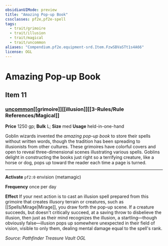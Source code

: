 ```yaml
---
obsidianUIMode: preview
title: "Amazing Pop-up Book"
cssclasses: pf2e,pf2e-spell
tags:
  - trait/grimoire
  - trait/illusion
  - trait/magical
  - trait/uncommon
aliases: "Compendium.pf2e.equipment-srd.Item.FzwSBVaSTt1s4A66"
license: OGL
---
```

# Amazing Pop-up Book
## Item 11
### [uncommon](uncommon.md "Uncommon Rarity Trait")[[grimoire]][[illusion]][[3-Rules/Rule References/Magical]]


**Price** 1250 gp; 
**Bulk** L; **Size** med
**Usage** held-in-one-hand

Goblin wizards invented the _amazing pop-up book_ to store their spells without written words, though the tradition has been spreading to illusionists from other cultures. These grimoires have colorful covers and open to reveal three-dimensional scenes illustrating various spells. Goblins delight in constructing the books just right so a terrifying creature, like a horse or dog, pops up toward the reader each time a page is turned.

* * *

**Activate** `pf2:0` envision (metamagic)

**Frequency** once per day

**Effect** If your next action is to cast an illusion spell prepared from this grimoire that creates illusory terrain or creatures, such as [[Spells/Mirage|Mirage]], you draw forth the pop-up scene. If a creature succeeds, but doesn't critically succeed, at a saving throw to disbelieve the illusion, then just as their mind recognizes the illusion, a startling—though obviously false—illusion pops up somewhere unexpected in their field of vision, visible to only them, dealing mental damage equal to the spell's rank.

*Source: Pathfinder Treasure Vault*
*OGL*